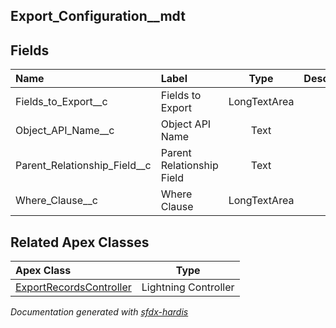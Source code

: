 ## Export_Configuration__mdt

<!-- Object description -->

## Fields

| Name      | Label | Type | Description |
| :-------- | :---- | :--: | :---------- | 
| Fields_to_Export__c | Fields to Export | LongTextArea | <!-- --> |
| Object_API_Name__c | Object API Name | Text | <!-- --> |
| Parent_Relationship_Field__c | Parent Relationship Field | Text | <!-- --> |
| Where_Clause__c | Where Clause | LongTextArea | <!-- --> |




## Related Apex Classes

| Apex Class | Type |
| :----      | :--: | 
| [ExportRecordsController](../apex/ExportRecordsController.md) | Lightning Controller |




_Documentation generated with [sfdx-hardis](https://sfdx-hardis.cloudity.com)_
